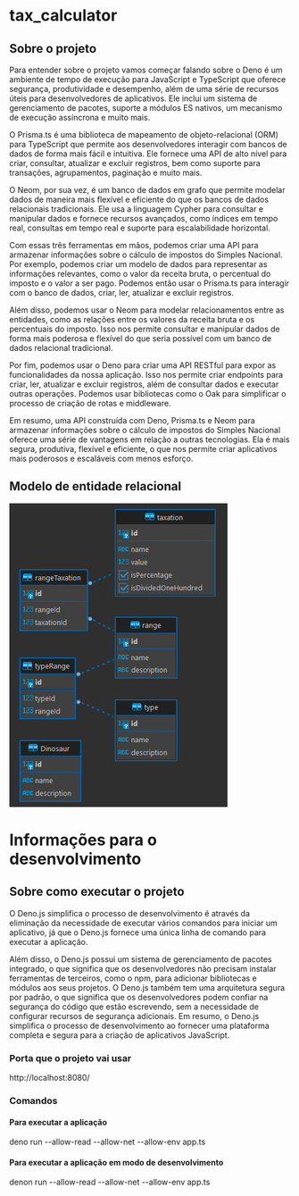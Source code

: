 # tax_calculator

## Sobre o projeto 

Para entender sobre o projeto vamos começar falando sobre o Deno é um ambiente de tempo de execução para JavaScript e TypeScript que oferece segurança, produtividade e desempenho, além de uma série de recursos úteis para desenvolvedores de aplicativos. Ele inclui um sistema de gerenciamento de pacotes, suporte a módulos ES nativos, um mecanismo de execução assíncrona e muito mais.

O Prisma.ts é uma biblioteca de mapeamento de objeto-relacional (ORM) para TypeScript que permite aos desenvolvedores interagir com bancos de dados de forma mais fácil e intuitiva. Ele fornece uma API de alto nível para criar, consultar, atualizar e excluir registros, bem como suporte para transações, agrupamentos, paginação e muito mais.

O Neom, por sua vez, é um banco de dados em grafo que permite modelar dados de maneira mais flexível e eficiente do que os bancos de dados relacionais tradicionais. Ele usa a linguagem Cypher para consultar e manipular dados e fornece recursos avançados, como índices em tempo real, consultas em tempo real e suporte para escalabilidade horizontal.

Com essas três ferramentas em mãos, podemos criar uma API para armazenar informações sobre o cálculo de impostos do Simples Nacional. Por exemplo, podemos criar um modelo de dados para representar as informações relevantes, como o valor da receita bruta, o percentual do imposto e o valor a ser pago. Podemos então usar o Prisma.ts para interagir com o banco de dados, criar, ler, atualizar e excluir registros.

Além disso, podemos usar o Neom para modelar relacionamentos entre as entidades, como as relações entre os valores da receita bruta e os percentuais do imposto. Isso nos permite consultar e manipular dados de forma mais poderosa e flexível do que seria possível com um banco de dados relacional tradicional.

Por fim, podemos usar o Deno para criar uma API RESTful para expor as funcionalidades da nossa aplicação. Isso nos permite criar endpoints para criar, ler, atualizar e excluir registros, além de consultar dados e executar outras operações. Podemos usar bibliotecas como o Oak para simplificar o processo de criação de rotas e middleware.

Em resumo, uma API construída com Deno, Prisma.ts e Neom para armazenar informações sobre o cálculo de impostos do Simples Nacional oferece uma série de vantagens em relação a outras tecnologias. Ela é mais segura, produtiva, flexível e eficiente, o que nos permite criar aplicativos mais poderosos e escaláveis com menos esforço.






## Modelo de entidade relacional

![alt text](https://github.com/matheuskleinschmidt/tax_calculator/blob/main/mer.jpg)

# Informações para o desenvolvimento

## Sobre como executar o projeto

O Deno.js simplifica o processo de desenvolvimento é através da eliminação da necessidade de executar vários comandos para iniciar um aplicativo, já que o Deno.js fornece uma única linha de comando para executar a aplicação.

Além disso, o Deno.js possui um sistema de gerenciamento de pacotes integrado, o que significa que os desenvolvedores não precisam instalar ferramentas de terceiros, como o npm, para adicionar bibliotecas e módulos aos seus projetos. O Deno.js também tem uma arquitetura segura por padrão, o que significa que os desenvolvedores podem confiar na segurança do código que estão escrevendo, sem a necessidade de configurar recursos de segurança adicionais. Em resumo, o Deno.js simplifica o processo de desenvolvimento ao fornecer uma plataforma completa e segura para a criação de aplicativos JavaScript.

### Porta que o projeto vai usar

http://localhost:8080/

### Comandos 

#### Para executar a aplicação
deno run --allow-read --allow-net --allow-env app.ts

#### Para executar a aplicação em modo de desenvolvimento
denon run --allow-read --allow-net --allow-env app.ts
